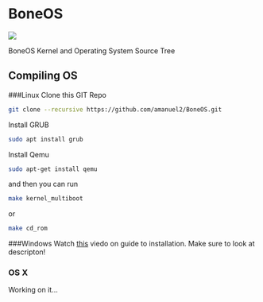 # BoneOS
<img src="https://designapp.io/user-design-function/previewMyLogo/?logo_id=271982&hash=129ac10fa5"/>

BoneOS Kernel and Operating System Source Tree

## Compiling OS

###Linux
Clone this GIT Repo
```sh
git clone --recursive https://github.com/amanuel2/BoneOS.git
```

Install GRUB
```sh
sudo apt install grub
```

Install Qemu
```sh
sudo apt-get install qemu
```

and then you can run
```sh
make kernel_multiboot
```
or
```sh
make cd_rom
```

###Windows
Watch [this](https://www.youtube.com/watch?v=hCCely7L8Oo) viedo on guide to installation. Make sure to look at descripton!

### OS X
Working on it...
